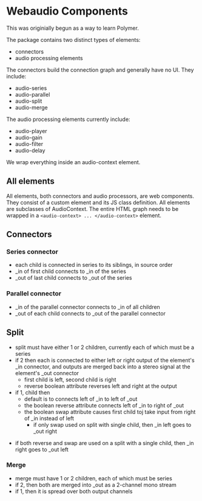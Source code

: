 # Webaudio Components

This was originially begun as a way to learn Polymer.

The package contains two distinct types of elements:
- connectors
- audio processing elements

The connectors build the connection graph and generally have no UI. They include:
- audio-series
- audio-parallel
- audio-split
- audio-merge

The audio processing elements currently include:
- audio-player
- audio-gain
- audio-filter
- audio-delay

We wrap everything inside an audio-context element.

## All elements

All elements, both connectors and audio processors, are web components. They consist of a custom element and its JS class definition.
All elements are subclasses of AudioContext.
The entire HTML graph needs to be wrapped in a `<audio-context> ... </audio-context>` element.

## Connectors

### Series connector

- each child is connected in series to  its siblings, in source order
- _in of first child connects to _in of the series
- _out of last child connects to _out of the series

### Parallel connector

- _in of the parallel connector connects to _in of all children
- _out of each child connects to _out of the parallel connector

## Split

- split must have either 1 or 2 children, currently each of which must be a series
- if 2 then each is connected to either left or right output of the element's _in connector, and outputs are merged back into a stereo signal at the element's _out connector
	+ first child is left, second child is right
	 + reverse boolean attribute reverses left and right at the output
- if 1, child then 
	+ default is to connects left of _in to left of _out
	+ the boolean reverse attribute connects left of _in to right of _out
	+ the boolean swap attribute causes first child toj take input from right of _in instead of left
		+ if only swap used on split with single child, then _in left goes to _out right
+ if both reverse and swap are used on a split with a single child, then _in right goes to _out left

### Merge

- merge must have 1 or 2 children, each of which must be series
- if 2, then both are merged into _out as a 2-channel mono stream
- if 1, then it is spread over both output channels



